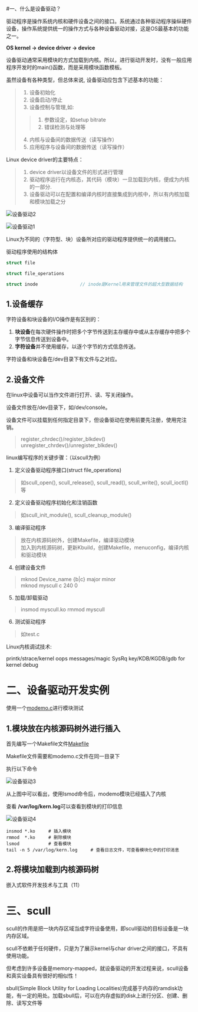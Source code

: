 #一、什么是设备驱动？

驱动程序是操作系统内核和硬件设备之间的接口。系统通过各种驱动程序操纵硬件设备，操作系统提供统一的操作方式与各种设备驱动对接，这是OS最基本的功能之一。

**OS kernel -> device driver -> device**

设备驱动通常采用模块的方式加载到内核。所以，进行驱动开发时，没有一般应用程序开发时的main()函数，而是采用模块函数模板。

虽然设备有各种类型，但总体来说, 设备驱动应包含下述基本的功能：
> 1. 设备初始化
> 2. 设备启动/停止
> 3. 设备控制与管理,如:
> > 1. 参数设定，如setup bitrate
> > 2. 错误检测与处理等
> 4. 内核与设备间的数据传送（读写操作）
> 5. 应用程序与设备间的数据传送（读写操作）


Linux device driver的主要特点：
> 1. device driver以设备文件的形式进行管理
> 2. 驱动程序运行在内核态，其代码（模块）一旦加载到内核，便成为内核的一部分.
> 3. 设备驱动可以在配置和编译内核时直接集成到内核中，所以有内核加载和模块加载之分

![设备驱动2](img/设备驱动2)

![设备驱动1](img/设备驱动1)

Linux为不同的（字符型、块）设备所对应的驱动程序提供统一的调用接口。

驱动程序使用的结构体
```c
struct file

struct file_operations

struct inode				// inode是Kernel用来管理文件的超大型数据结构
```

## 1.设备缓存
字符设备和块设备的I/O操作是有区别的：

1. **块设备**在每次硬件操作时把多个字节传送到主存缓存中或从主存缓存中把多个字节信息传送到设备中。
2. **字符设备**并不使用缓存，以逐个字节的方式信息传送。

字符设备和块设备在/dev目录下有文件与之对应。

## 2.设备文件
在linux中设备可以当作文件进行打开、读、写关闭操作。

设备文件放在/dev目录下，如/dev/console。

设备文件可以挂载到任何指定目录下，但设备驱动在使用前要先注册，使用完注销。
> register_chrdec()/register_blkdev()<br>
> unregister_chrdev()/unregister_blkdev()<br>

linux编写程序的关键步骤：（以scull为例）
1. 定义设备驱动程序接口(struct file_operations)
> 如scull_open(), scull_release(), scull_read(), scull_write(), scull_ioctl()等

2. 定义设备驱动程序初始化和注销函数
> 如scull_init_module(), scull_cleanup_module()

3. 编译驱动程序
> 放在内核源码树外，创建Makefile，编译驱动模块<br>
> 加入到内核源码树，更新Kbuild，创建Makefile，menuconfig，编译内核和驱动模块<br>

4. 创建设备文件
> mknod Device_name {b|c} major minor<br>
> mknod myscull c 240 0<br>

5. 加载/卸载驱动
> insmod myscull.ko
> rmmod myscull

6. 测试驱动程序
> 如test.c

Linux内核调试技术:

printk/strace/kernel oops messages/magic SysRq key/KDB/KGDB/gdb for kernel debug

# 二、设备驱动开发实例
使用一个[modemo.c](modemo.c)进行模块测试

## 1.模块放在内核源码树外进行插入
首先编写一个Makefile文件[Makefile](Makefile)

Makefile文件需要和modemo.c文件在同一目录下

执行以下命令

![设备驱动3](img/设备驱动3)

从上图中可以看出，使用lsmod命令后，modemo模块已经插入了内核

查看 **/var/log/kern.log**可以查看到模块的打印信息

![设备驱动4](img/设备驱动4)

```shell
insmod *.ko		# 插入模块
rmmod  *.ko 	# 删除模块
lsmod  			# 查看模块
tail -n 5 /var/log/kern.log		# 查看日志文件，可查看模块化中的打印消息
```
## 2.将模块加载到内核源码树
嵌入式软件开发技术与工具（11）

# 三、scull
scull的作用是把一块内存区域当成字符设备使用，即scull驱动的目标设备是一块内存区域。

scull不依赖于任何硬件，只是为了展示kernel与char driver之间的接口，不具有使用功能。

但考虑到许多设备是memory-mapped，就设备驱动的开发过程来说，scull设备和真实设备具有很好的相似性！

sbull(Simple Block Utility for Loading Localities)完成基于内存的ramdisk功能，有一定的用处。加载sbull后，可以在内存虚拟的disk上进行分区、创建、删除、读写文件等


